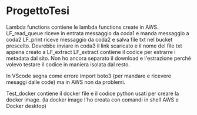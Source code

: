 # ProgettoTesi

Lambda functions contiene le lambda functions create in AWS.
  LF_read_queue riceve in entrata messaggio da coda1 e manda messaggio a coda2
  LF_print riceve messaggio da coda2 e salva file txt nel bucket prescelto. Dovrebbe inviare in coda3 il link scaricato e il nome del file txt appena creato a LF_extract
  LF_extract contiene il codice per estrarre i metadata dal sito. Non ho ancora separato il download e l'estrazione perché volevo testare il codice in maniera isolata dal resto.

  In VScode segna come errore import boto3 (per mandare e ricevere mesaggi dalle code) ma in AWS non da problemi.

Test_docker contiene il docker file e il codice python usati per creare la docker image.
    (la docker image l'ho creata con comandi in shell AWS e Docker desktop)
